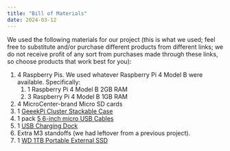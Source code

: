 ```yaml
---
title: "Bill of Materials"
date: 2024-03-12
---
```

We used the following materials for our project (this is what we used; feel free to substitute and/or purchase different products from different links; we do not receive profit of any sort from purchases made through these links, so choose products that work best for you):
1. 4 Raspberry Pis. We used whatever Raspberry Pi 4 Model B were available. Specifically:  
   1. 1 Raspberry Pi 4 Model B 2GB RAM  
   2. 3 Raspberry Pi 4 Model B 1GB RAM
2. 4 MicroCenter-brand Micro SD cards
3. 1 [GeeekPi Cluster Stackable Case](https://www.amazon.com/GeeekPi-Cluster-Raspberry-Heatsink-Stackable/dp/B07MW3GM1T/ref=asc_df_B07MW24S61/?tag=&linkCode=df0&hvadid=343224652930&hvpos=&hvnetw=g&hvrand=8717861384181386006&hvpone=&hvptwo=&hvqmt=&hvdev=m&hvdvcmdl=&hvlocint=&hvlocphy=9007309&hvtargid=pla-782847829850&psc=1&mcid=e2bde0a25c9736469eede4b88c4b03bb&ref=&adgrpid=71764766791&gclid=CjwKCAiA8sauBhB3EiwAruTRJsvVJtcm1vU-5CcHYZK1L-XYRDXNXMBS5bqaVJXWCmo8VKoayOnU3BoCjX8QAvD_BwE&th=1)
4. 1 pack [5 6-inch micro USB Cables](https://www.amazon.com/dp/B0B8GN7BD9/ref=sspa_mw_detail_0?ie=UTF8&psc=1&sp_csd=d2lkZ2V0TmFtZT1zcF9waG9uZV9kZXRhaWwp13NParams)
5. 1 [USB Charging Dock](https://www.amazon.com/Charging-Durable-Station-Compatible-Samsung/dp/B08LL1SVZD/ref=pd_aw_fbt_m_sccl_1/136-8452093-6698707?pd_rd_w=UJbp7&content-id=amzn1.sym.6d90cd56-3eed-4d23-b409-a3b634cfdc4d&pf_rd_p=6d90cd56-3eed-4d23-b409-a3b634cfdc4d&pf_rd_r=N566BH338MTK9RCPK29B&pd_rd_wg=ZUbtR&pd_rd_r=2885ce35-a47a-4247-9976-b9dce4071541&pd_rd_i=B08LL1SVZD&psc=1&th=1)
6. Extra M3 standoffs (we had leftover from a previous project).
7. 1 [WD 1TB Portable External SSD](https://www.amazon.com/Portable-Passport-External-Warranty-WDBAGF0010BBL-WESN/dp/B08F21J716/ref=mp_s_a_1_5?crid=1XYAC2GW3LNSN&dib=eyJ2IjoiMSJ9.WeLfRF17Je8xniwyUAUNdNlqdWnitRFr5GZO68bPCF_Lxf1CDMIraB6FOygWBwzeqYc3qTCWB62wR6OexuOMhNfJiSouKrheh1_hmrRBGIZUFikN9v7HkgAXp4bZk4Vg1tZz4OdOpWjPfuPw_Rh-NCZ7gEaFPU2b5g8fI01yPR4dbmU9FkkEuR6JbrMswwn0xr4-ECz-nhZklhyfazPHvg.xoBoWjNG3uNQzb7Sv_7kwCfgiCPSMaKNpFWHN5mlSQs&dib_tag=se&keywords=wd+ssd+1tb+external&qid=1708101283&sprefix=wd+ssd+1tb+ext%2Caps%2C646&sr=8-5)
